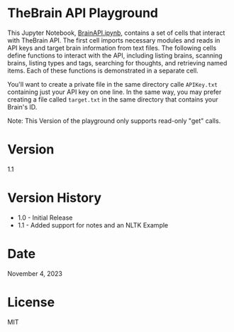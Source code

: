 # TheBrain API Playground

This Jupyter Notebook, [BrainAPI.ipynb](https://github.com/MattGyverLee/TheBrain-API-Playground/blob/main/BrainAPI.ipynb), contains a set of cells that interact with TheBrain API. The first cell imports necessary modules and reads in API keys and target brain information from text files. The following cells define functions to interact with the API, including listing brains, scanning brains, listing types and tags, searching for thoughts, and retrieving named items. Each of these functions is demonstrated in a separate cell.

You'll want to create a private file in the same directory calle `APIKey.txt` containing just your API key on one line. In the same way, you may prefer creating a file called `target.txt` in the same directory that contains your Brain's ID.

Note: This Version of the playground only supports read-only "get" calls.

# Version 
1.1

# Version History
* 1.0 - Initial Release
* 1.1 - Added support for notes and an NLTK Example

# Date
November 4, 2023

# License 
MIT
